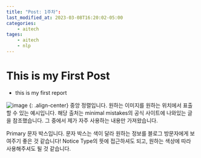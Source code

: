 ```yaml
---
title: "Post: 1주차":
last_modified_at: 2023-03-08T16:20:02-05:00
categories:
    - aitech
tages:
    - aitech
    - nlp
---
```



# This is my First Post
- this is my first report



![image](https://user-images.githubusercontent.com/45550607/102208312-9b284180-3f12-11eb-8467-7b5ea1779ac7.png)
{: .align-center}
중앙 정렬입니다. 원하는 이미지를 원하는 위치에서 표출할 수 있는 예시입니다.
해당 출처는 minimal mistakes의 공식 사이트에 나와있는 글을 참조했습니다. 
그 중에서 제가 자주 사용하는 내용만 가져왔습니다.

Primary 문자 박스입니다. 문자 박스는 색이 달라 원하는 정보를 블로그 방문자에게 보여주기 좋은 것 같습니다! Notice Type의 뜻에 접근하셔도 되고, 원하는 색상에 따라 사용해주셔도 될 것 같습니다.